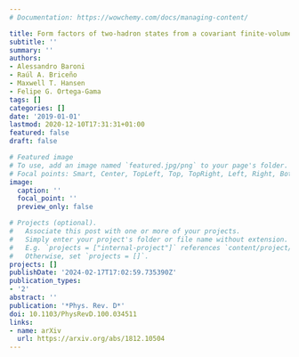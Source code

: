 ```yaml
---
# Documentation: https://wowchemy.com/docs/managing-content/

title: Form factors of two-hadron states from a covariant finite-volume formalism
subtitle: ''
summary: ''
authors:
- Alessandro Baroni
- Raúl A. Briceño
- Maxwell T. Hansen
- Felipe G. Ortega-Gama
tags: []
categories: []
date: '2019-01-01'
lastmod: 2020-12-10T17:31:31+01:00
featured: false
draft: false

# Featured image
# To use, add an image named `featured.jpg/png` to your page's folder.
# Focal points: Smart, Center, TopLeft, Top, TopRight, Left, Right, BottomLeft, Bottom, BottomRight.
image:
  caption: ''
  focal_point: ''
  preview_only: false

# Projects (optional).
#   Associate this post with one or more of your projects.
#   Simply enter your project's folder or file name without extension.
#   E.g. `projects = ["internal-project"]` references `content/project/deep-learning/index.md`.
#   Otherwise, set `projects = []`.
projects: []
publishDate: '2024-02-17T17:02:59.735390Z'
publication_types:
- '2'
abstract: ''
publication: '*Phys. Rev. D*'
doi: 10.1103/PhysRevD.100.034511
links:
- name: arXiv
  url: https://arxiv.org/abs/1812.10504
---
```

